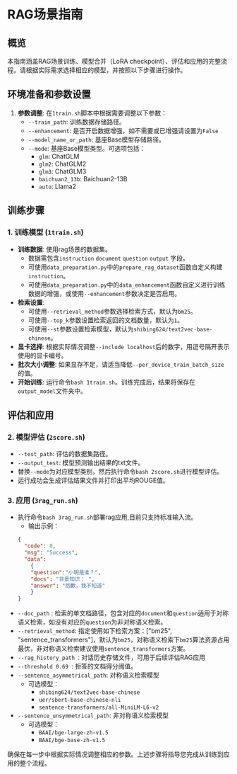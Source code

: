 # RAG场景指南

## 概览
本指南涵盖RAG场景训练、模型合并（LoRA checkpoint）、评估和应用的完整流程。请根据实际需求选择相应的模型，并按照以下步骤进行操作。

## 环境准备和参数设置
1. **参数调整**: 在`1train.sh`脚本中根据需要调整以下参数：
   - `--train_path`: 训练数据存储路径。
   - `--enhancement`: 是否开启数据增强，如不需要或已增强请设置为`False`
   - `--model_name_or_path`: 基座Base模型存储路径。
   - `--mode`: 基座Base模型类型。可选项包括：
     - `glm`: ChatGLM
     - `glm2`: ChatGLM2
     - `glm3`: ChatGLM3
     - `baichuan2_13b`: Baichuan2-13B
     - `auto`: Llama2

## 训练步骤
### 1. 训练模型 (`1train.sh`)
- **训练数据**: 使用rag场景的数据集。
  - 数据需包含`instruction` `document` `question` `output` 字段。
  - 可使用`data_preparation.py`中的`prepare_rag_dataset`函数自定义构建`instruction`。
  - 可使用`data_preparation.py`中的`data_enhancement`函数自定义进行训练数据的增强，或使用`--enhancement`参数决定是否启用。
- **检索设置**:                
  - 可使用`--retrieval_method`参数选择检索方式，默认为`bm25`。 
  - 可使用`--top_k`参数设置检索返回的文档数量，默认为`1`。
  - 可使用`--st`参数设置检索模型，默认为`shibing624/text2vec-base-chinese`。   
- **显卡选择**: 根据实际情况调整`--include localhost`后的数字，用逗号隔开表示使用的显卡编号。
- **批次大小调整**: 如果显存不足，请适当降低`--per_device_train_batch_size`的值。
- **开始训练**: 运行命令`bash 1train.sh`。训练完成后，结果将保存在`output_model`文件夹中。



## 评估和应用
### 2. 模型评估 (`2score.sh`)
- `--test_path`: 评估的数据集路径。
- `--output_test`: 模型预测输出结果的txt文件。
- 替换`--mode`为对应模型类别，然后执行命令`bash 2score.sh`进行模型评估。
- 运行成功会生成评估结果文件并打印出平均ROUGE值。

### 3. 应用 (`3rag_run.sh`)
- 执行命令`bash 3rag_run.sh`部署rag应用,目前只支持标准输入流。
  - 输出示例：
  ```json
  {
    "code": 0,
    "msg": "Success",
    "data": 
      {
      "question":"小明是谁？",
      "docs": "背景知识： ",
      "answer": "抱歉，我不知道"
      }
  }
  ```
- `--doc_path` : 检索的单文档路径，包含对应的`document`和`question`适用于对称语义检索，如没有对应的`question`为非对称语义检索。
- `--retrieval_method`: 指定使用如下检索方案：["bm25", "sentence_transformers"]，默认为`bm25`，对称语义检索下`bm25`算法资源占用最优，非对称语义检索建议使用`sentence_transformers`方案。
- `--rag_history_path `: 对话历史存储文件，可用于后续评估RAG应用
- `--threshold 0.69 `: 拒答的文档得分阈值。
- `--sentence_asymmetrical_path`: 对称语义检索模型
  - 可选模型：
    - `shibing624/text2vec-base-chinese`
    - `uer/sbert-base-chinese-nli`
    - `sentence-transformers/all-MiniLM-L6-v2`
- `--sentence_unsymmetrical_path`: 非对称语义检索模型
  - 可选模型：
    - `BAAI/bge-large-zh-v1.5`
    - `BAAI/bge-base-zh-v1.5`



确保在每一步中根据实际情况调整相应的参数。上述步骤将指导您完成从训练到应用的整个流程。